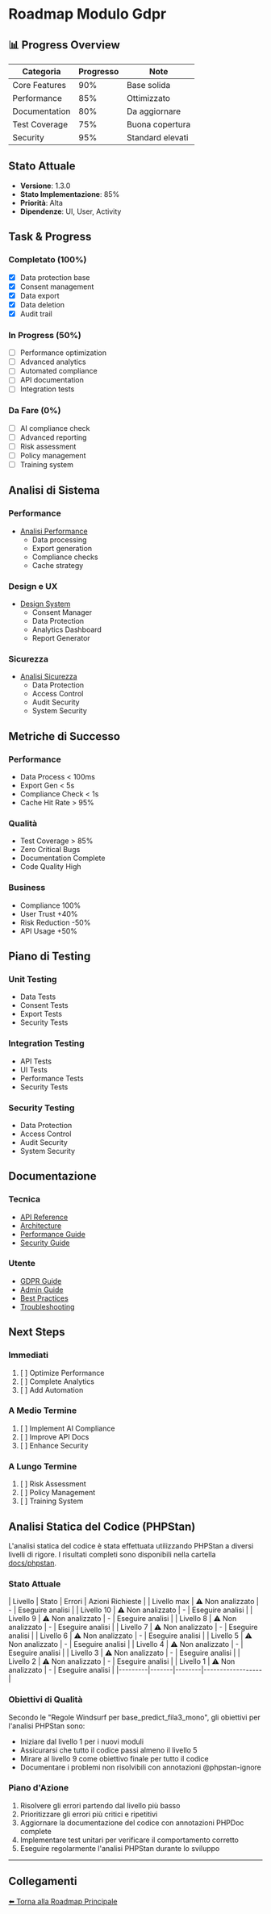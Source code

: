 # Roadmap Modulo Gdpr

## 📊 Progress Overview
| Categoria | Progresso | Note |
|-----------|-----------|------|
| Core Features | 90% | Base solida |
| Performance | 85% | Ottimizzato |
| Documentation | 80% | Da aggiornare |
| Test Coverage | 75% | Buona copertura |
| Security | 95% | Standard elevati |

## Stato Attuale
- **Versione**: 1.3.0
- **Stato Implementazione**: 85%
- **Priorità**: Alta
- **Dipendenze**: UI, User, Activity

## Task & Progress

### Completato (100%)
- [x] Data protection base
- [x] Consent management
- [x] Data export
- [x] Data deletion
- [x] Audit trail

### In Progress (50%)
- [ ] Performance optimization
- [ ] Advanced analytics
- [ ] Automated compliance
- [ ] API documentation
- [ ] Integration tests

### Da Fare (0%)
- [ ] AI compliance check
- [ ] Advanced reporting
- [ ] Risk assessment
- [ ] Policy management
- [ ] Training system

## Analisi di Sistema

### Performance
- [Analisi Performance](roadmap/performance.md)
  - Data processing
  - Export generation
  - Compliance checks
  - Cache strategy

### Design e UX
- [Design System](roadmap/design_ux.md)
  - Consent Manager
  - Data Protection
  - Analytics Dashboard
  - Report Generator

### Sicurezza
- [Analisi Sicurezza](roadmap/sicurezza.md)
  - Data Protection
  - Access Control
  - Audit Security
  - System Security

## Metriche di Successo

### Performance
- Data Process < 100ms
- Export Gen < 5s
- Compliance Check < 1s
- Cache Hit Rate > 95%

### Qualità
- Test Coverage > 85%
- Zero Critical Bugs
- Documentation Complete
- Code Quality High

### Business
- Compliance 100%
- User Trust +40%
- Risk Reduction -50%
- API Usage +50%

## Piano di Testing

### Unit Testing
- Data Tests
- Consent Tests
- Export Tests
- Security Tests

### Integration Testing
- API Tests
- UI Tests
- Performance Tests
- Security Tests

### Security Testing
- Data Protection
- Access Control
- Audit Security
- System Security

## Documentazione

### Tecnica
- [API Reference](roadmap/api_reference.md)
- [Architecture](roadmap/architecture.md)
- [Performance Guide](roadmap/performance_guide.md)
- [Security Guide](roadmap/security_guide.md)

### Utente
- [GDPR Guide](roadmap/gdpr_guide.md)
- [Admin Guide](roadmap/admin_guide.md)
- [Best Practices](roadmap/best_practices.md)
- [Troubleshooting](roadmap/troubleshooting.md)

## Next Steps

### Immediati
1. [ ] Optimize Performance
2. [ ] Complete Analytics
3. [ ] Add Automation

### A Medio Termine
1. [ ] Implement AI Compliance
2. [ ] Improve API Docs
3. [ ] Enhance Security

### A Lungo Termine
1. [ ] Risk Assessment
2. [ ] Policy Management
3. [ ] Training System 

## Analisi Statica del Codice (PHPStan)

L'analisi statica del codice è stata effettuata utilizzando PHPStan a diversi livelli di rigore.
I risultati completi sono disponibili nella cartella [docs/phpstan](phpstan/).

### Stato Attuale
| Livello | Stato | Errori | Azioni Richieste |
| Livello max | ⚠️ Non analizzato | - | Eseguire analisi |
| Livello 10 | ⚠️ Non analizzato | - | Eseguire analisi |
| Livello 9 | ⚠️ Non analizzato | - | Eseguire analisi |
| Livello 8 | ⚠️ Non analizzato | - | Eseguire analisi |
| Livello 7 | ⚠️ Non analizzato | - | Eseguire analisi |
| Livello 6 | ⚠️ Non analizzato | - | Eseguire analisi |
| Livello 5 | ⚠️ Non analizzato | - | Eseguire analisi |
| Livello 4 | ⚠️ Non analizzato | - | Eseguire analisi |
| Livello 3 | ⚠️ Non analizzato | - | Eseguire analisi |
| Livello 2 | ⚠️ Non analizzato | - | Eseguire analisi |
| Livello 1 | ⚠️ Non analizzato | - | Eseguire analisi |
|---------|-------|--------|------------------|

### Obiettivi di Qualità

Secondo le "Regole Windsurf per base_predict_fila3_mono", gli obiettivi per l'analisi PHPStan sono:

- Iniziare dal livello 1 per i nuovi moduli
- Assicurarsi che tutto il codice passi almeno il livello 5
- Mirare al livello 9 come obiettivo finale per tutto il codice
- Documentare i problemi non risolvibili con annotazioni @phpstan-ignore

### Piano d'Azione

1. Risolvere gli errori partendo dal livello più basso
2. Prioritizzare gli errori più critici e ripetitivi
3. Aggiornare la documentazione del codice con annotazioni PHPDoc complete
4. Implementare test unitari per verificare il comportamento corretto
5. Eseguire regolarmente l'analisi PHPStan durante lo sviluppo

---

## Collegamenti

[⬅️ Torna alla Roadmap Principale](/docs/roadmap.md)

